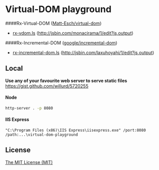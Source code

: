 # Virtual-DOM playground

####Rx-Virtual-DOM ([Matt-Esch/virtual-dom][github-virtual-dom])
<!-- ####[Matt-Esch/virtual-dom][github-virtual-dom] -->

- [rx-vdom.ls][rx-vdom-ls] (http://jsbin.com/monacirama/1/edit?js,output)

####Rx-Incremental-DOM ([google/incremental-dom][github-incremental-dom])

- [rx-incremental-dom.ls][rx-incremental-dom-ls] (http://jsbin.com/laxuhoyahi/1/edit?js,output)

## Local

__Use any of your favourite web server to serve static files__  
https://gist.github.com/willurd/5720255

#### Node
```sh
http-server . -p 8080
```

#### IIS Express
```
"C:\Program Files (x86)\IIS Express\iisexpress.exe" /port:8080 /path:...\virtual-dom-playground
```

## License

[The MIT License (MIT)][license]

[rx-vdom-ls]: ./rx-vdom/rx-vdom.ls
[rx-incremental-dom-ls]: ./rx-incremental-dom/rx-incremental-dom.ls
[license]: ./LICENSE

[github-virtual-dom]: https://github.com/Matt-Esch/virtual-dom
[github-incremental-dom]: https://github.com/google/incremental-dom
